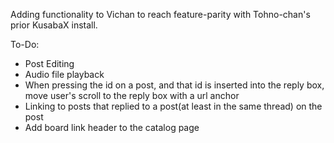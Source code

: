 Adding functionality to Vichan to reach feature-parity with Tohno-chan's prior KusabaX install.

To-Do:

* Post Editing
* Audio file playback
* When pressing the id on a post, and that id is inserted into the reply box, move user's scroll to the reply box with a url anchor
* Linking to posts that replied to a post(at least in the same thread) on the post
* Add board link header to the catalog page
